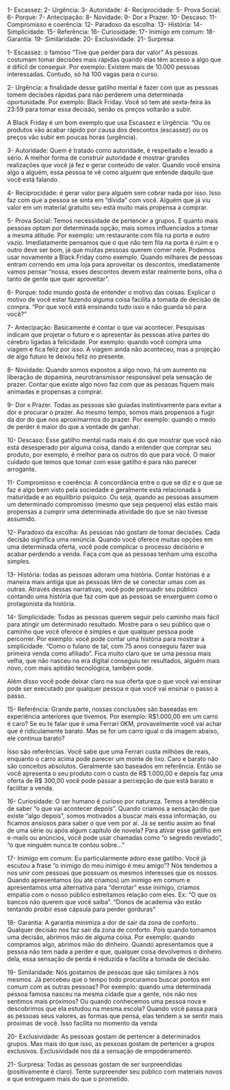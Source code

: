 

1- Escassez:
2- Urgência:
3- Autoridade:
4- Reciprocidade:
5- Prova Social:
6- Porque:
7- Antecipação:
8- Novidade:
9- Dor x Prazer.
10- Descaso:
11- Compromisso e coerência:
12- Paradoxo da escolha:
13- História:
14- Simplicidade:
15- Referência:
16- Curiosidade:
17- Inimigo em comum:
18- Garantia:
19- Similaridade:
20- Exclusividade:
21-  Surpresa:


1- Escassez: o famoso “Tive que perder para dar valor”
As pessoas costumam tomar decisões mais rápidas quando elas têm acesso a algo que é difícil de conseguir.
Por exemplo: Existem mais de 10.000 pessoas interessadas. Contudo, só há 100 vagas para o curso.

2- Urgência: a finalidade desse gatilho mental é fazer com que as pessoas tomem decisões rápidas para não perderem uma determinada oportunidade.
Por exemplo: Black Friday. Você só tem até sexta-feira às 23:59 para tomar essa decisão, senão os preços voltarão a subir.

A Black Friday é um bom exemplo que usa Escassez e Urgência. “Ou os produtos vão acabar rápido por causa dos descontos (escassez) ou os preços vão subir em poucas horas (urgência).

3- Autoridade: Quem é tratado como autoridade, é respeitado e levado a sério. A melhor forma de construir autoridade é mostrar grandes realizações que você já fez e gerar conteúdo de valor. Quando você ensina algo a alguém, essa pessoa te vê como alguém que entende daquilo que você está falando.

4- Reciprocidade: é gerar valor para alguém sem cobrar nada por isso. Isso faz com que a pessoa se sinta em “dívida” com você. Alguém que já viu valor em um material gratuito seu está muito mais propensa a comprar.

5- Prova Social: Temos necessidade de pertencer a grupos. E quanto mais pessoas optam por determinada opção, mais somos influenciados a tomar a mesma atitude.
Por exemplo: um restaurante com fila na porta e outro vazio. Imediatamente pensamos que o que não tem fila na porta é ruim e o outro deve ser bom, já que muitas pessoas querem comer nele. 
Podemos usar novamente a Black Friday como exemplo. Quando milhares de pessoas entram correndo em uma loja para aproveitar os descontos, imediatamente vamos pensar “nossa, esses descontos devem estar realmente bons, olha o tanto de gente que quer aproveitar”.

6- Porque: todo mundo gosta de entender o motivo das coisas. Explicar o motivo de você estar fazendo alguma coisa facilita a tomada de decisão de compra. “Por que você está ensinando tudo isso e não guarda só para você?”

7- Antecipação: Basicamente é contar o que vai acontecer. Pesquisas indicam que projetar o futuro e o apresentar às pessoas ativa partes do cérebro ligadas à felicidade. 
Por exemplo: quando você compra uma viagem e fica feliz por isso. A viagem ainda não aconteceu, mas a projeção de algo futuro te deixou feliz no presente.

8- Novidade: Quando somos expostos a algo novo, há um aumento na liberação de dopamina, neurotransmissor responsável pela sensação de prazer. Contar que existe algo novo faz com que as pessoas fiquem mais animadas e propensas a comprar.

9- Dor x Prazer. Todas as pessoas são guiadas instintivamente para evitar a dor e procurar o prazer. Ao mesmo tempo, somos mais propensos a fugir da dor do que nos aproximarmos do prazer. Por exemplo: quando o medo de perder é maior do que a vontade de ganhar.

10- Descaso: Esse gatilho mental nada mais é do que mostrar que você não está desesperado por alguma coisa, dando a entender que comprar seu produto, por exemplo, é melhor para os outros do que para você. O maior cuidado que temos que tomar com esse gatilho é para não parecer arrogante.

11- Compromisso e coerência: A concordância entre o que se diz e o que se faz é algo bem visto pela sociedade e geralmente está relacionada à maturidade e ao equilíbrio psíquico. Ou seja, quando as pessoas assumem um determinado compromisso (mesmo que seja pequeno) elas estão mais propensas a cumprir uma determinada atividade do que se não tivesse assumido.

12- Paradoxo da escolha: As pessoas não gostam de tomar decisões. Cada decisão significa uma renúncia. Quando você oferece muitas opções em uma determinada oferta, você pode complicar o processo decisório e acabar perdendo a venda. Faça com que as pessoas tenham uma escolha simples.

13- História: todas as pessoas adoram uma história. Contar histórias é a maneira mais antiga que as pessoas têm de se conectar umas com as outras. Através dessas narrativas, você pode persuadir seu público contando uma história que faz com que as pessoas se enxerguem como o protagonista da história.

14- Simplicidade: Todas as pessoas querem seguir pelo caminho mais fácil para atingir um determinado resultado. Mostre para o seu público que o caminho que você oferece é simples e que qualquer pessoa pode percorrer.
Por exemplo: você pode contar uma história para mostrar a simplicidade. “Como o fulano de tal, com 75 anos conseguiu fazer sua primeira venda como afiliado”. Fica muito claro que se uma pessoa mais velha, que não nasceu na era digital conseguiu ter resultados, alguém mais novo, com mais aptidão tecnológica, também pode.

Além disso você pode deixar claro na sua oferta que o que você vai ensinar pode ser executado por qualquer pessoa e que você vai ensinar o passo a passo.

15- Referência: Grande parte, nossas conclusões são baseadas em experiência anteriores que tivemos. Por exemplo: R$1.000,00 em um carro é caro?
Se eu te falar que é uma Ferrari 0KM, provavelmente você vai achar que é ridiculamente barato. Mas se for um carro igual o da imagem abaixo, ele continua barato?

Isso são referências. Você sabe que uma Ferrari custa milhões de reais, enquanto o carro acima pode parecer um monte de lixo. Caro e barato não são conceitos absolutos. Geralmente são baseados em referência. Então se você apresenta o seu produto com o custo de R$ 1.000,00 e depois faz uma oferta de R$ 300,00 você pode passar a percepção de que está barato e facilitar a venda.

16- Curiosidade: O ser humano é curioso por natureza. Temos a tendência de saber “o que vai acontecer depois”. Quando criamos a sensação de que existe “algo depois”, somos motivados a buscar mais essa informação, ou ficamos ansiosos para saber o que vem por aí. Já se sentiu assim ao final de uma série ou após algum capítulo de novela? 
Para ativar esse gatilho em e-mails ou anúncios, você pode usar chamadas como “o segredo revelado”, “o que ninguém nunca te contou sobre…”

17- Inimigo em comum: Eu particularmente adoro esse gatilho. Você já escutou a frase “o inimigo do meu inimigo é meu amigo”? 
Nós tendemos a nos unir com pessoas que possuam os mesmos interesses que os nossos. Quando apresentamos (ou até criamos) um inimigo em comum e apresentamos uma alternativa para “derrotar” esse inimigo, criamos empatia com o nosso público estreitamos relação com eles.
Ex: “O que os bancos não querem que você saiba”. “Donos de academia vão estão tentando proibir esse cápsula para perder gorduras” 

18- Garantia: A garantia minimiza a dor de sair da zona de conforto. Qualquer decisão nos faz sair da zona de conforto. Pois quando tomamos uma decisão, abrimos mão de alguma coisa. Por exemplo: quando compramos algo, abrimos mão do dinheiro. 
Quando apresentamos que a pessoa não tem nada a perder e que, qualquer coisa devolvemos o dinheiro dela, essa sensação de perda é reduzida e facilita a tomada de decisão.

19- Similaridade: Nós gostamos de pessoas que são similares à nós mesmos. Já percebeu que o tempo todo procuramos buscar pontos em comum com as outras pessoas?
Por exemplo: quando uma determinada pessoa famosa nasceu na mesma cidade que a gente, nós não nos sentimos mais próximos? Ou quando conhecemos uma pessoa nova e descobrimos que ela estudou na mesma escola?
Quando você passa para as pessoas seus valores, as formas que pensa, elas tendem a se sentir mais próximas de você. Isso facilita no momento da venda

20- Exclusividade: As pessoas gostam de pertencer à determinados grupos. Mas mais do que isso, as pessoas gostam de pertencer a grupos exclusivos. Exclusividade nos dá a sensação de empoderamento.

21-  Surpresa: Todas as pessoas gostam de ser surpreendidas (positivamente é claro). Tente surpreender seu público com materiais novos e que entreguem mais do que o prometido.

